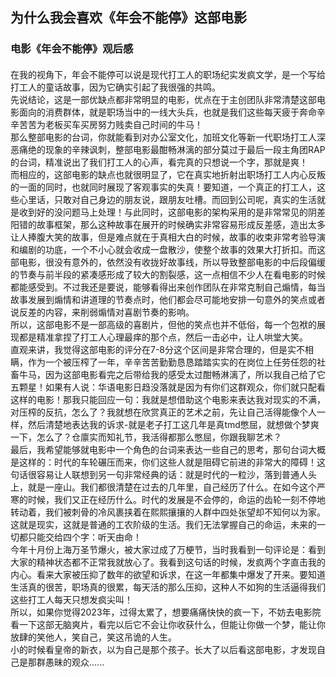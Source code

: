 ## 为什么我会喜欢《年会不能停》这部电影



### 电影《年会不能停》观后感

#### 
在我的视角下，年会不能停可以说是现代打工人的职场纪实发疯文学，是一个写给打工人的童话故事，因为它确实引起了我很强的共鸣。  
先说结论，这是一部优缺点都非常明显的电影，优点在于主创团队非常清楚这部电影面向的消费群体，就是职场当中的一线大头兵，也就是我们这些每天疲于奔命辛辛苦苦为老板买车买房努力贱卖自己时间的牛马！  
那么整部电影的台词，你就能看到对办公室文化，加班文化等新一代职场打工人深恶痛绝的现象的辛辣讽刺，整部电影最酣畅淋漓的部分莫过于最后一段主角团RAP的台词，精准说出了我们打工人的心声，看完真的只想说一个字，那就是爽！  
而相应的，这部电影的缺点也就很明显了，它在真实地折射出职场打工人内心反叛的一面的同时，也就同时展现了客观事实的失真！要知道，一个真正的打工人，这些心里话，只敢对自己身边的朋友说，跟朋友吐槽。而回到公司呢，真实的生活就是收到好的没问题马上处理！与此同时，这部电影的架构采用的是非常常见的阴差阳错的故事框架，那么这种故事在展开的时候确实非常容易形成反差感，造出太多让人捧腹大笑的故事，但是难点就在于真相大白的时候，故事的收束非常考验导演和编剧的功底，一个不小心就会收成一盘散沙，使整个故事的效果大打折扣。而这部电影，很没有意外的，依然没有收拢好故事线，所以导致整部电影的中后段偏缓的节奏与前半段的紧凑感形成了较大的割裂感，这一点相信不少人在看电影的时候都能感受到。不过我还是要说，能够看得出来创作团队在非常克制自己煽情，每当故事发展到煽情和讲道理的节奏点时，他们都会尽可能地安排一句意外的笑点或者说反差的内容，来削弱煽情对喜剧节奏的影响。  
所以，这部电影不是一部高级的喜剧片，但他的笑点也并不低俗，每一个包袱的展现都是精准拿捏了打工人心理最痒的那个点，然后一击必中，让人哄堂大笑。  
直观来讲，我觉得这部电影的评分在7-8分这个区间是非常合理的，但是实不相瞒，作为一个被压榨了一年，辛辛苦苦勤勤恳恳踏踏实实的在岗位上任劳任怨的社畜牛马，因为这部电影看完之后带给我的感受太过酣畅淋漓了，所以我自己给了它五颗星！如果有人说：华语电影日趋没落就是因为有你们这群观众，你们就只配看这样的电影！那我只能回应一句：我就是想借助这个电影来表达我对现实的不满，对压榨的反抗，怎么了？我就想在欣赏真正的艺术之前，先让自己活得能像个人一样，然后清楚地表达我的诉求-就是老子打工这几年是真tmd憋屈，就想做个梦爽一下，怎么了？仓廪实而知礼节，我活得都那么憋屈，你跟我聊艺术？  
最后，我希望能够就电影中一个角色的台词来表达一些自己的思考，那句台词大概是这样的：时代的车轮碾压而来，你们这些人就是阻碍它前进的非常大的障碍！这句话很容易让人联想到另一句非常经典的话：就是时代的一粒沙，落到普通人头上，就是一座山。我们都很清楚在过去的几年里，自己经历了什么。在如今这个严寒的时候，我们又正在经历什么。时代的发展是不会停的，命运的齿轮一刻不停地转动着，我们被刺骨的冷风裹挟着在熙熙攘攘的人群中四处张望却不知何以为家。这就是现实，这就是普通的工农阶级的生活。我们无法掌握自己的命运，未来的一切都只能交给四个字：听天由命！  
今年十月份上海万圣节爆火，被大家过成了万梗节，当时我看到一句评论是：看到大家的精神状态都不正常我就放心了。我看到这句话的时候，发疯两个字直击我的内心。看来大家被压抑了数年的欲望和诉求，在这一年都集中爆发了开来。要知道生活真的很苦，职场真的很累，每天活的那么压抑，这种人不如狗的生活逼得我们这些打工人每天只想发疯尖叫！  
所以，如果你觉得2023年，过得太累了，想要痛痛快快的疯一下，不妨去电影院看一下这部无脑爽片，看完以后它不会让你收获什么，但能让你做一个梦，能让你放肆的笑他人，笑自己，笑这吊诡的人生。  
小的时候看皇帝的新衣，以为自己是那个孩子。长大了以后看这部电影，才发现自己是那群愚昧的观众...... 
####

